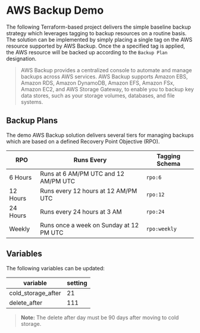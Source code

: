 # AWS Backup Demo

The following Terraform-based project delivers the simple baseline backup strategy which leverages tagging to backup resources on a routine basis. The solution can be implemented by simply placing a single tag on the AWS resource supported by AWS Backup. Once the a specified tag is applied, the AWS resource will be backed up according to the `Backup Plan` designation.

> AWS Backup provides a centralized console to automate and manage backups across AWS services. AWS Backup supports Amazon EBS, Amazon RDS, Amazon DynamoDB, Amazon EFS, Amazon FSx, Amazon EC2, and AWS Storage Gateway, to enable you to backup key data stores, such as your storage volumes, databases, and file systems.

## Backup Plans

The demo AWS Backup solution delivers several tiers for managing backups which are based on a defined Recovery Point Objective (RPO).

| RPO | Runs Every | Tagging Schema |
| --- | ---------- | -------------- |
| 6 Hours | Runs at 6 AM/PM UTC and 12 AM/PM UTC | `rpo:6` |
| 12 Hours | Runs every 12 hours at 12 AM/PM UTC | `rpo:12` |
| 24 Hours | Runs every 24 hours at 3 AM | `rpo:24` |
| Weekly | Runs once a week on Sunday at 12 PM UTC | `rpo:weekly` |

## Variables

The following variables can be updated:

| variable | setting |
| -------- | ------- |
| cold_storage_after | 21 |
| delete_after | 111 |

> **Note:** The delete after day must be 90 days after moving to cold storage.
